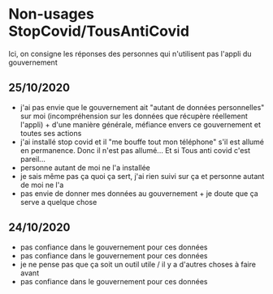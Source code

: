 # Non-usages StopCovid/TousAntiCovid

Ici, on consigne les réponses des personnes qui n'utilisent pas l'appli du gouvernement

## 25/10/2020
- j'ai pas envie que le gouvernement ait "autant de données personnelles" sur moi (incompréhension sur les données que récupère réellement l'appli) + d'une manière générale, méfiance envers ce gouvernement et toutes ses actions
- j'ai installé stop covid et il "me bouffe tout mon téléphone" s'il est allumé en permanence. Donc il n'est pas allumé... Et si Tous anti covid c'est pareil...
- personne autant de moi ne l'a installée
- je sais même pas ça quoi ça sert, j'ai rien suivi sur ça et personne autant de moi ne l'a
- pas envie de donner mes données au gouvernement + je doute que ça serve a quelque chose 

## 24/10/2020

- pas confiance dans le gouvernement pour ces données
- pas confiance dans le gouvernement pour ces données
- je ne pense pas que ça soit un outil utile / il y a d'autres choses à faire avant
- pas confiance dans le gouvernement pour ces données





